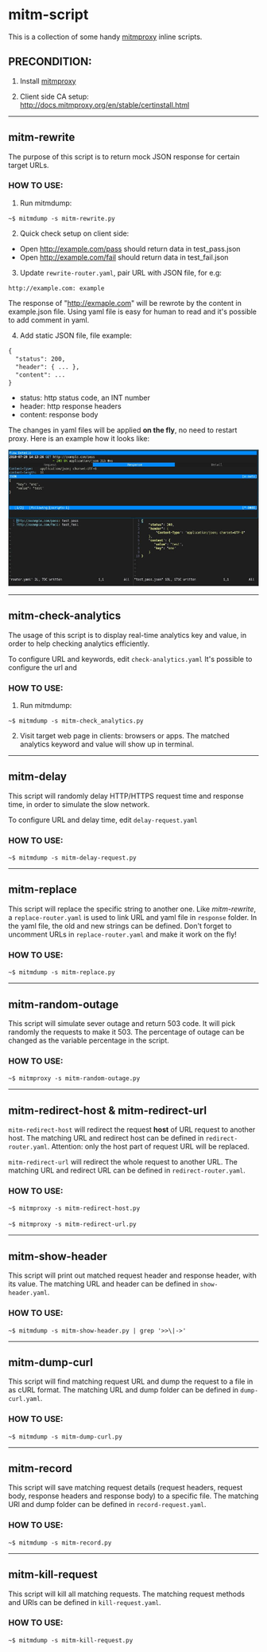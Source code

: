 # mitm-script

This is a collection of some handy [mitmproxy](https://github.com/mitmproxy/mitmproxy) inline scripts.

## PRECONDITION:

1. Install [mitmproxy](https://docs.mitmproxy.org/stable/overview-installation/)

2. Client side CA setup: http://docs.mitmproxy.org/en/stable/certinstall.html

---

## mitm-rewrite

The purpose of this script is to return mock JSON response for certain target URLs.

### HOW TO USE:

1. Run mitmdump:
```
~$ mitmdump -s mitm-rewrite.py
```

2. Quick check setup on client side:
- Open http://example.com/pass should return data in test_pass.json
- Open http://example.com/fail should return data in test_fail.json

3. Update `rewrite-router.yaml`, pair URL with JSON file, for e.g:
```
http://example.com: example
```
The response of "http://exmaple.com" will be rewrote by the content
in example.json file. Using yaml file is easy for human to read and
it's possible to add comment in yaml.

4. Add static JSON file, file example:
```
{
  "status": 200,
  "header": { ... },
  "content": ...
}
```

- status: http status code, an INT number
- header: http response headers
- content: response body

The changes in yaml files will be applied **on the fly**, no need to restart proxy. Here is an example how it looks like:

![mitm-rewrite-example](screenshot/mitm-rewrite-example.jpg)

---

## mitm-check-analytics

The usage of this script is to display real-time analytics key and value, in order to help checking analytics efficiently.

To configure URL and keywords, edit `check-analytics.yaml`
It's possible to configure the url and

### HOW TO USE:

1. Run mitmdump:
```
~$ mitmdump -s mitm-check_analytics.py
```

2. Visit target web page in clients: browsers or apps. The matched analytics keyword and value will show up in terminal.

---

## mitm-delay

This script will randomly delay HTTP/HTTPS request time and response time, in order to simulate the slow network.

To configure URL and delay time, edit `delay-request.yaml`

### HOW TO USE:

```
~$ mitmdump -s mitm-delay-request.py
```

---

## mitm-replace

This script will replace the specific string to another one. Like *mitm-rewrite*, a `replace-router.yaml` is used to link URL and yaml file in `response` folder. In the yaml file, the old and new strings can be defined. Don't forget to uncomment URLs in `replace-router.yaml` and make it work on the fly!

### HOW TO USE:

```
~$ mitmdump -s mitm-replace.py
```

---

## mitm-random-outage

This script will simulate sever outage and return 503 code. It will pick randomly the requests to  make it 503. The percentage of outage can be changed as the variable percentage in the script.

### HOW TO USE:

```
~$ mitmproxy -s mitm-random-outage.py
```

---

## mitm-redirect-host & mitm-redirect-url

`mitm-redirect-host` will redirect the request **host** of URL request to another host. The matching URL and redirect host can be defined in `redirect-router.yaml`. Attention: only the host part of request URL will be replaced.

`mitm-redirect-url` will redirect the whole request to another URL. The matching URL and redirect URL can be defined in `redirect-router.yaml`.

### HOW TO USE:

```
~$ mitmproxy -s mitm-redirect-host.py

~$ mitmproxy -s mitm-redirect-url.py
```

---

## mitm-show-header

This script will print out matched request header and response header, with its value. The matching URL and header can be defined in `show-header.yaml`.

### HOW TO USE:

```
~$ mitmdump -s mitm-show-header.py | grep '>>\|->'
```

---

## mitm-dump-curl

This script will find matching request URL and dump the request to a file in as cURL format. The matching URL and dump folder can be defined in `dump-curl.yaml`.

### HOW TO USE:

```
~$ mitmdump -s mitm-dump-curl.py
```

---

## mitm-record

This script will save matching request details (request headers, request body, response headers and response body) to a specific file. The matching URl and dump folder can be defined in `record-request.yaml`.

### HOW TO USE:

```
~$ mitmdump -s mitm-record.py
```

---

## mitm-kill-request

This script will kill all matching requests. The matching request methods and URls can be defined in `kill-request.yaml`.

### HOW TO USE:

```
~$ mitmdump -s mitm-kill-request.py
```
